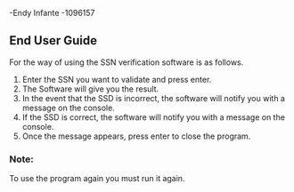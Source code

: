 -Endy Infante
-1096157

## End User Guide

For the way of using the SSN verification software is as follows.

1. Enter the SSN you want to validate and press enter.
2. The Software will give you the result.
3. In the event that the SSD is incorrect, the software will notify you with a message on the console.
4. If the SSD is correct, the software will notify you with a message on the console.
5. Once the message appears, press enter to close the program.

### Note:

To use the program again you must run it again.
